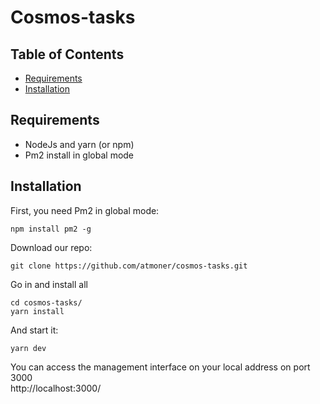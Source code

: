 # Cosmos-tasks

## Table of Contents

*   [Requirements](#requirements "Requirements")
*   [Installation](#installation "Installation")

## Requirements

* NodeJs and yarn (or npm)
* Pm2 install in global mode

## Installation

First, you need Pm2 in global mode:
```
npm install pm2 -g
```

Download our repo:
```
git clone https://github.com/atmoner/cosmos-tasks.git
```

Go in and install all
```
cd cosmos-tasks/ 
yarn install
```

And start it:
```
yarn dev
```

You can access the management interface on your local address on port 3000  
http://localhost:3000/


